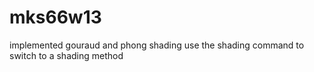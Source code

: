 # mks66w13

implemented gouraud and phong shading
use the shading command to switch to a shading method
